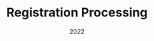 ---
layout: project
type: project
image: 
title: "Registration Processing"
date: 2022
published: true
labels:
  - Java
summary: "A program to perform registration tasks and keep track of students for an upcoming school year."
---
